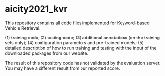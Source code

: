 # aicity2021_kvr
This repository contains all code files implemented for Keyword-based Vehicle Retrieval.


(1) training code; 
(2) testing code; 
(3) additional annotations (on the training sets only); 
(4) configuration parameters and pre-trained models; 
(5) detailed description of how to run training and testing with the input of the downloaded packages from our website.

The result of this repository code has not validated by the evaluation server.
You may have a different result from our reported score.
